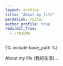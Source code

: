 ```yaml
---
layout: archive
title: "About my life"
permalink: /Life/
author_profile: true
redirect_from:
  - /resume
---
```


{% include base_path %}

About my life (我的生活)...
